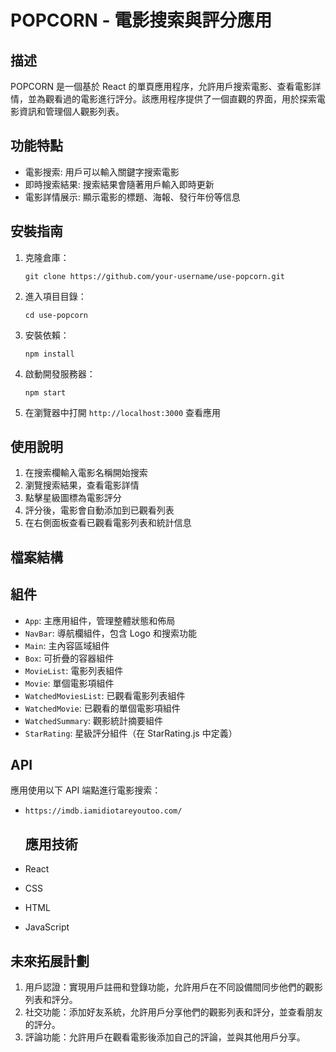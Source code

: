 # POPCORN - 電影搜索與評分應用

## 描述

POPCORN 是一個基於 React 的單頁應用程序，允許用戶搜索電影、查看電影詳情，並為觀看過的電影進行評分。該應用程序提供了一個直觀的界面，用於探索電影資訊和管理個人觀影列表。



## 功能特點

- 電影搜索: 用戶可以輸入關鍵字搜索電影
- 即時搜索結果: 搜索結果會隨著用戶輸入即時更新
- 電影詳情展示: 顯示電影的標題、海報、發行年份等信息
  




## 安裝指南

1. 克隆倉庫：

   ```
   git clone https://github.com/your-username/use-popcorn.git
   ```

2. 進入項目目錄：

   ```
   cd use-popcorn
   ```

3. 安裝依賴：

   ```
   npm install
   ```

4. 啟動開發服務器：

   ```
   npm start
   ```

5. 在瀏覽器中打開 `http://localhost:3000` 查看應用

## 使用說明

1. 在搜索欄輸入電影名稱開始搜索
2. 瀏覽搜索結果，查看電影詳情
3. 點擊星級圖標為電影評分
4. 評分後，電影會自動添加到已觀看列表
5. 在右側面板查看已觀看電影列表和統計信息

## 檔案結構

## 組件

- `App`: 主應用組件，管理整體狀態和佈局
- `NavBar`: 導航欄組件，包含 Logo 和搜索功能
- `Main`: 主內容區域組件
- `Box`: 可折疊的容器組件
- `MovieList`: 電影列表組件
- `Movie`: 單個電影項組件
- `WatchedMoviesList`: 已觀看電影列表組件
- `WatchedMovie`: 已觀看的單個電影項組件
- `WatchedSummary`: 觀影統計摘要組件
- `StarRating`: 星級評分組件（在 StarRating.js 中定義）

## API

應用使用以下 API 端點進行電影搜索：

- `https://imdb.iamidiotareyoutoo.com/`

  ## 應用技術

- React
- CSS
- HTML
- JavaScript

## 未來拓展計劃

1. 用戶認證：實現用戶註冊和登錄功能，允許用戶在不同設備間同步他們的觀影列表和評分。
2. 社交功能：添加好友系統，允許用戶分享他們的觀影列表和評分，並查看朋友的評分。
3. 評論功能：允許用戶在觀看電影後添加自己的評論，並與其他用戶分享。
